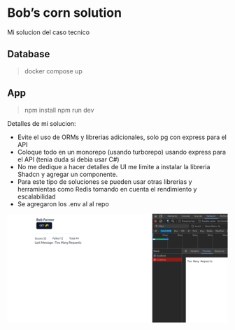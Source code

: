# Bob’s corn solution

Mi solucion del caso tecnico

## Database

> docker compose up

## App

> npm install
> npm run dev

Detalles de mi solucion:

- Evite el uso de ORMs y librerias adicionales, solo pg con express
  para el API
- Coloque todo en un monorepo (usando turborepo) usando express para
  el API (tenia duda si debia usar C#)
- No me dedique a hacer detalles de UI me limite a instalar la libreria Shadcn y agregar un componente.
- Para este tipo de soluciones se pueden usar otras librerias y herramientas como Redis tomando en cuenta el rendimiento y escalabilidad
- Se agregaron los .env al al repo

![screenshot](./Screenshot.png)
